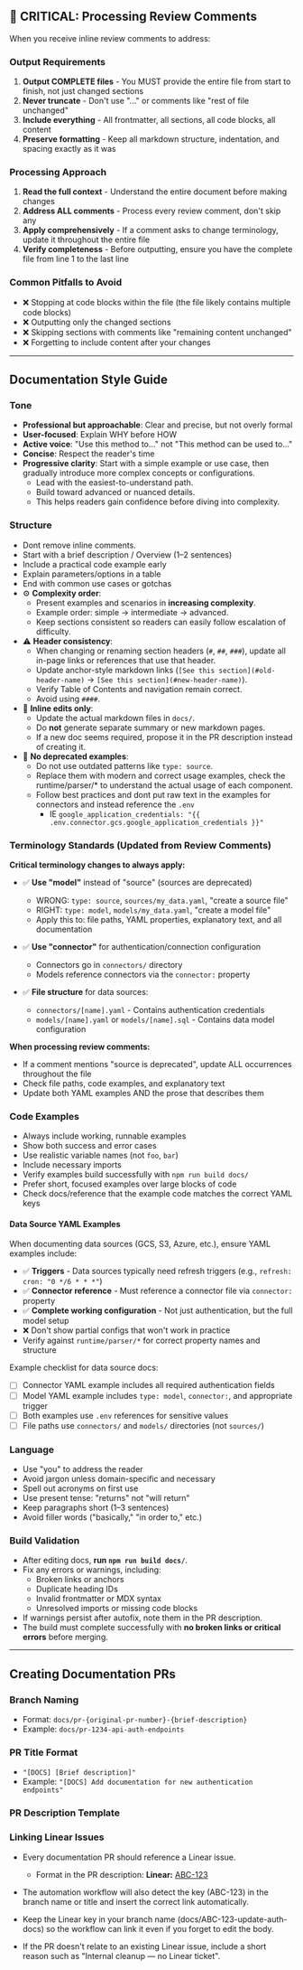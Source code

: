 ## 🚨 CRITICAL: Processing Review Comments

When you receive inline review comments to address:

### Output Requirements
1. **Output COMPLETE files** - You MUST provide the entire file from start to finish, not just changed sections
2. **Never truncate** - Don't use "..." or comments like "rest of file unchanged"
3. **Include everything** - All frontmatter, all sections, all code blocks, all content
4. **Preserve formatting** - Keep all markdown structure, indentation, and spacing exactly as it was

### Processing Approach
1. **Read the full context** - Understand the entire document before making changes
2. **Address ALL comments** - Process every review comment, don't skip any
3. **Apply comprehensively** - If a comment asks to change terminology, update it throughout the entire file
4. **Verify completeness** - Before outputting, ensure you have the complete file from line 1 to the last line

### Common Pitfalls to Avoid
- ❌ Stopping at code blocks within the file (the file likely contains multiple code blocks)
- ❌ Outputting only the changed sections
- ❌ Skipping sections with comments like "remaining content unchanged"
- ❌ Forgetting to include content after your changes

---

## Documentation Style Guide

### Tone
- **Professional but approachable**: Clear and precise, but not overly formal
- **User-focused**: Explain WHY before HOW
- **Active voice**: "Use this method to..." not "This method can be used to..."
- **Concise**: Respect the reader's time
- **Progressive clarity**: Start with a simple example or use case, then gradually introduce more complex concepts or configurations.  
  - Lead with the easiest-to-understand path.
  - Build toward advanced or nuanced details.  
  - This helps readers gain confidence before diving into complexity.

### Structure
- Dont remove inline comments.
- Start with a brief description / Overview (1–2 sentences)
- Include a practical code example early
- Explain parameters/options in a table
- End with common use cases or gotchas
- ⚙️ **Complexity order**:
  - Present examples and scenarios in **increasing complexity**.
  - Example order: simple → intermediate → advanced.
  - Keep sections consistent so readers can easily follow escalation of difficulty.
- ⚠️ **Header consistency**:
  - When changing or renaming section headers (`#`, `##`, `###`), update all in-page links or references that use that header.
  - Update anchor-style markdown links (`[See this section](#old-header-name)` → `[See this section](#new-header-name)`).
  - Verify Table of Contents and navigation remain correct.
  - Avoid using `####`.
- 🧩 **Inline edits only**:
  - Update the actual markdown files in `docs/`.
  - Do **not** generate separate summary or new markdown pages.
  - If a new doc seems required, propose it in the PR description instead of creating it.
- 🚫 **No deprecated examples**:
  - Do not use outdated patterns like `type: source`.
  - Replace them with modern and correct usage examples, check the runtime/parser/* to understand the actual usage of each component.
  - Follow best practices and dont put raw text in the examples for connectors and instead reference the `.env` 
    - IE `google_application_credentials: "{{ .env.connector.gcs.google_application_credentials }}"`

### Terminology Standards (Updated from Review Comments)

**Critical terminology changes to always apply:**

- ✅ **Use "model"** instead of "source" (sources are deprecated)
  - WRONG: `type: source`, `sources/my_data.yaml`, "create a source file"
  - RIGHT: `type: model`, `models/my_data.yaml`, "create a model file"
  - Apply this to: file paths, YAML properties, explanatory text, and all documentation

- ✅ **Use "connector"** for authentication/connection configuration
  - Connectors go in `connectors/` directory
  - Models reference connectors via the `connector:` property

- ✅ **File structure** for data sources:
  - `connectors/[name].yaml` - Contains authentication credentials
  - `models/[name].yaml` or `models/[name].sql` - Contains data model configuration
  
**When processing review comments:**
- If a comment mentions "source is deprecated", update ALL occurrences throughout the file
- Check file paths, code examples, and explanatory text
- Update both YAML examples AND the prose that describes them

### Code Examples
- Always include working, runnable examples
- Show both success and error cases
- Use realistic variable names (not `foo`, `bar`)
- Include necessary imports
- Verify examples build successfully with `npm run build docs/`
- Prefer short, focused examples over large blocks of code
- Check docs/reference that the example code matches the correct YAML keys

<!-- Added from PR #8166 review - 2025-01-xx: Data source YAML completeness -->
#### Data Source YAML Examples
When documenting data sources (GCS, S3, Azure, etc.), ensure YAML examples include:
- ✅ **Triggers** - Data sources typically need refresh triggers (e.g., `refresh: cron: "0 */6 * * *"`)
- ✅ **Connector reference** - Must reference a connector file via `connector:` property
- ✅ **Complete working configuration** - Not just authentication, but the full model setup
- ❌ Don't show partial configs that won't work in practice
- Verify against `runtime/parser/*` for correct property names and structure

Example checklist for data source docs:
- [ ] Connector YAML example includes all required authentication fields
- [ ] Model YAML example includes `type: model`, `connector:`, and appropriate trigger
- [ ] Both examples use `.env` references for sensitive values
- [ ] File paths use `connectors/` and `models/` directories (not `sources/`)

### Language
- Use "you" to address the reader
- Avoid jargon unless domain-specific and necessary
- Spell out acronyms on first use
- Use present tense: "returns" not "will return"
- Keep paragraphs short (1–3 sentences)
- Avoid filler words ("basically," "in order to," etc.)

### Build Validation
- After editing docs, **run `npm run build docs/`**.
- Fix any errors or warnings, including:
  - Broken links or anchors
  - Duplicate heading IDs
  - Invalid frontmatter or MDX syntax
  - Unresolved imports or missing code blocks
- If warnings persist after autofix, note them in the PR description.
- The build must complete successfully with **no broken links or critical errors** before merging.

---

## Creating Documentation PRs

### Branch Naming
- Format: `docs/pr-{original-pr-number}-{brief-description}`
- Example: `docs/pr-1234-api-auth-endpoints`

### PR Title Format
- `"[DOCS] [Brief description]"`
- Example: `"[DOCS] Add documentation for new authentication endpoints"`

### PR Description Template

### Linking Linear Issues

- Every documentation PR should reference a Linear issue.
    - Format in the PR description:
        **Linear:** [ABC-123](https://linear.app/rilldata/issue/ABC-123)

- The automation workflow will also detect the key (ABC-123) in the branch name or title and insert the correct link automatically.
- Keep the Linear key in your branch name (docs/ABC-123-update-auth-docs) so the workflow can link it even if you forget to edit the body.
- If the PR doesn't relate to an existing Linear issue, include a short reason such as "Internal cleanup — no Linear ticket".
